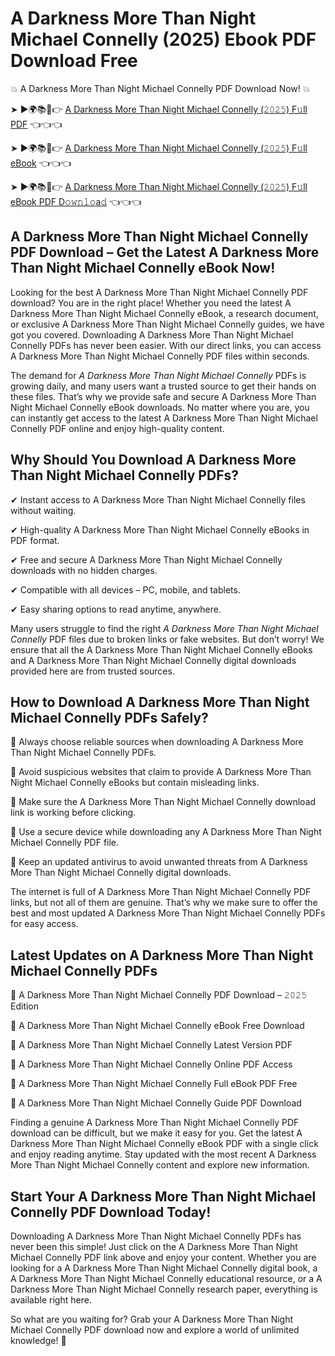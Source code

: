 # A Darkness More Than Night Michael Connelly (2025) Ebook PDF Download Free

💥 A Darkness More Than Night Michael Connelly PDF Download Now! 💥

➤ ►🌍📚📱👉 [A Darkness More Than Night Michael Connelly (𝟸𝟶𝟸𝟻) F𝚞ll PDF](https://getpdf.xyz/a-darkness-more-than-night-michael-connelly) 👈👈👈


➤ ►🌍📚📱👉 [A Darkness More Than Night Michael Connelly (𝟸𝟶𝟸𝟻) F𝚞ll eBook](https://getpdf.xyz/a-darkness-more-than-night-michael-connelly) 👈👈👈


➤ ►🌍📚📱👉 [A Darkness More Than Night Michael Connelly (𝟸𝟶𝟸𝟻) F𝚞ll eBook PDF D𝚘𝚠𝚗𝚕𝚘a𝚍](https://getpdf.xyz/a-darkness-more-than-night-michael-connelly) 👈👈👈


## A Darkness More Than Night Michael Connelly PDF Download – Get the Latest A Darkness More Than Night Michael Connelly eBook Now!

Looking for the best A Darkness More Than Night Michael Connelly PDF download? You are in the right place! Whether you need the latest A Darkness More Than Night Michael Connelly eBook, a research document, or exclusive A Darkness More Than Night Michael Connelly guides, we have got you covered. Downloading A Darkness More Than Night Michael Connelly PDFs has never been easier. With our direct links, you can access A Darkness More Than Night Michael Connelly PDF files within seconds.

The demand for *A Darkness More Than Night Michael Connelly* PDFs is growing daily, and many users want a trusted source to get their hands on these files. That’s why we provide safe and secure A Darkness More Than Night Michael Connelly eBook downloads. No matter where you are, you can instantly get access to the latest A Darkness More Than Night Michael Connelly PDF online and enjoy high-quality content.

## Why Should You Download A Darkness More Than Night Michael Connelly PDFs?

✔ Instant access to A Darkness More Than Night Michael Connelly files without waiting.

✔ High-quality A Darkness More Than Night Michael Connelly eBooks in PDF format.

✔ Free and secure A Darkness More Than Night Michael Connelly downloads with no hidden charges.

✔ Compatible with all devices – PC, mobile, and tablets.

✔ Easy sharing options to read anytime, anywhere.

Many users struggle to find the right *A Darkness More Than Night Michael Connelly* PDF files due to broken links or fake websites. But don’t worry! We ensure that all the A Darkness More Than Night Michael Connelly eBooks and A Darkness More Than Night Michael Connelly digital downloads provided here are from trusted sources.

## How to Download A Darkness More Than Night Michael Connelly PDFs Safely?

📌 Always choose reliable sources when downloading A Darkness More Than Night Michael Connelly PDFs.

📌 Avoid suspicious websites that claim to provide A Darkness More Than Night Michael Connelly eBooks but contain misleading links.

📌 Make sure the A Darkness More Than Night Michael Connelly download link is working before clicking.

📌 Use a secure device while downloading any A Darkness More Than Night Michael Connelly PDF file.

📌 Keep an updated antivirus to avoid unwanted threats from A Darkness More Than Night Michael Connelly digital downloads.

The internet is full of A Darkness More Than Night Michael Connelly PDF links, but not all of them are genuine. That’s why we make sure to offer the best and most updated A Darkness More Than Night Michael Connelly PDFs for easy access.

## Latest Updates on A Darkness More Than Night Michael Connelly PDFs

🔹 A Darkness More Than Night Michael Connelly PDF Download – 𝟸𝟶𝟸𝟻 Edition

🔹 A Darkness More Than Night Michael Connelly eBook Free Download

🔹 A Darkness More Than Night Michael Connelly Latest Version PDF

🔹 A Darkness More Than Night Michael Connelly Online PDF Access

🔹 A Darkness More Than Night Michael Connelly Full eBook PDF Free

🔹 A Darkness More Than Night Michael Connelly Guide PDF Download

Finding a genuine A Darkness More Than Night Michael Connelly PDF download can be difficult, but we make it easy for you. Get the latest A Darkness More Than Night Michael Connelly eBook PDF with a single click and enjoy reading anytime. Stay updated with the most recent A Darkness More Than Night Michael Connelly content and explore new information.

## Start Your A Darkness More Than Night Michael Connelly PDF Download Today!

Downloading A Darkness More Than Night Michael Connelly PDFs has never been this simple! Just click on the A Darkness More Than Night Michael Connelly PDF link above and enjoy your content. Whether you are looking for a A Darkness More Than Night Michael Connelly digital book, a A Darkness More Than Night Michael Connelly educational resource, or a A Darkness More Than Night Michael Connelly research paper, everything is available right here.

So what are you waiting for? Grab your A Darkness More Than Night Michael Connelly PDF download now and explore a world of unlimited knowledge! 🚀